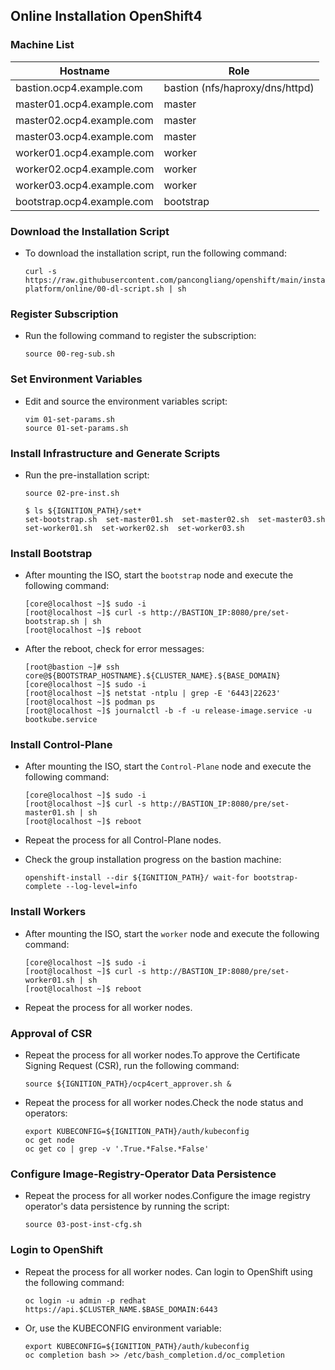 ## Online Installation OpenShift4

### Machine List

| Hostname                    | Role                                           |
|-----------------------------|------------------------------------------------|
| bastion.ocp4.example.com     | bastion (nfs/haproxy/dns/httpd)                |
| master01.ocp4.example.com    | master                                         |
| master02.ocp4.example.com    | master                                         |
| master03.ocp4.example.com    | master                                         |
| worker01.ocp4.example.com    | worker                                         |
| worker02.ocp4.example.com    | worker                                         |
| worker03.ocp4.example.com    | worker                                         |
| bootstrap.ocp4.example.com   | bootstrap                                      |


### Download the Installation Script

* To download the installation script, run the following command:

  ```
  curl -s https://raw.githubusercontent.com/pancongliang/openshift/main/installing/any-platform/online/00-dl-script.sh | sh
  ```

### Register Subscription

* Run the following command to register the subscription:

  ```
  source 00-reg-sub.sh
  ```


### Set Environment Variables

* Edit and source the environment variables script:

  ```
  vim 01-set-params.sh
  source 01-set-params.sh
  ```


### Install Infrastructure and Generate Scripts

* Run the pre-installation script:

  ```
  source 02-pre-inst.sh

  $ ls ${IGNITION_PATH}/set*
  set-bootstrap.sh  set-master01.sh  set-master02.sh  set-master03.sh  set-worker01.sh  set-worker02.sh  set-worker03.sh
  ```


### Install Bootstrap

* After mounting the ISO, start the `bootstrap` node and execute the following command:

  ```
  [core@localhost ~]$ sudo -i
  [root@localhost ~]$ curl -s http://BASTION_IP:8080/pre/set-bootstrap.sh | sh
  [root@localhost ~]$ reboot
  ```

* After the reboot, check for error messages:
 
  ```
  [root@bastion ~]# ssh core@${BOOTSTRAP_HOSTNAME}.${CLUSTER_NAME}.${BASE_DOMAIN}
  [core@localhost ~]$ sudo -i
  [root@localhost ~]$ netstat -ntplu | grep -E '6443|22623'
  [root@localhost ~]$ podman ps
  [root@localhost ~]$ journalctl -b -f -u release-image.service -u bootkube.service
  ```


### Install Control-Plane

* After mounting the ISO, start the `Control-Plane` node and execute the following command:

  ```
  [core@localhost ~]$ sudo -i
  [root@localhost ~]$ curl -s http://BASTION_IP:8080/pre/set-master01.sh | sh
  [root@localhost ~]$ reboot
  ```
* Repeat the process for all Control-Plane nodes.
  
* Check the group installation progress on the bastion machine:

  ```
  openshift-install --dir ${IGNITION_PATH}/ wait-for bootstrap-complete --log-level=info
  ```


### Install Workers

* After mounting the ISO, start the `worker` node and execute the following command:

  ```
  [core@localhost ~]$ sudo -i
  [root@localhost ~]$ curl -s http://BASTION_IP:8080/pre/set-worker01.sh | sh
  [root@localhost ~]$ reboot
  ```

* Repeat the process for all worker nodes.


### Approval of CSR

* Repeat the process for all worker nodes.To approve the Certificate Signing Request (CSR), run the following command:

  ```
  source ${IGNITION_PATH}/ocp4cert_approver.sh &
  ```

* Repeat the process for all worker nodes.Check the node status and operators:

  ```
  export KUBECONFIG=${IGNITION_PATH}/auth/kubeconfig
  oc get node
  oc get co | grep -v '.True.*False.*False'
  ```

### Configure Image-Registry-Operator Data Persistence

* Repeat the process for all worker nodes.Configure the image registry operator's data persistence by running the script:

  ```
  source 03-post-inst-cfg.sh
  ```


### Login to OpenShift

* Repeat the process for all worker nodes. Can login to OpenShift using the following command:

  ```
  oc login -u admin -p redhat https://api.$CLUSTER_NAME.$BASE_DOMAIN:6443
  ```

* Or, use the KUBECONFIG environment variable:

  ```
  export KUBECONFIG=${IGNITION_PATH}/auth/kubeconfig
  oc completion bash >> /etc/bash_completion.d/oc_completion
  ```

